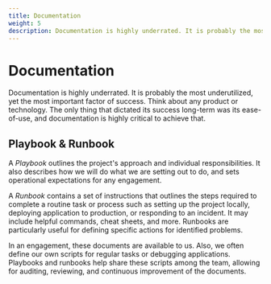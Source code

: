 ```yaml
---
title: Documentation
weight: 5
description: Documentation is highly underrated. It is probably the most underutilized, yet the most important factor of success. Think about any product or technology. The only thing that dictated its success long-term was its ease-of-use, and documentation is highly critical to achieve that.
---
```


# Documentation

Documentation is highly underrated. It is probably the most underutilized, yet the most important factor of success. Think about any product or technology. The only thing that dictated its success long-term was its ease-of-use, and documentation is highly critical to achieve that.

## Playbook & Runbook

A _Playbook_ outlines the project's approach and individual responsibilities. It also describes how we will do what we are setting out to do, and sets operational expectations for any engagement.

A _Runbook_ contains a set of instructions that outlines the steps required to complete a routine task or process such as setting up the project locally, deploying application to production, or responding to an incident. It may include helpful commands, cheat sheets, and more. Runbooks are particularly useful for defining specific actions for identified problems.

In an engagement, these documents are available to us. Also, we often define our own scripts for regular tasks or debugging applications. Playbooks and runbooks help share these scripts among the team, allowing for auditing, reviewing, and continuous improvement of the documents.
